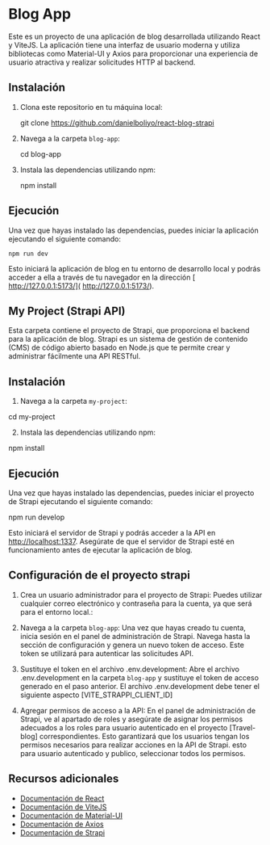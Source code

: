 # Blog App

Este es un proyecto de una aplicación de blog desarrollada utilizando React y ViteJS. La aplicación tiene una interfaz de usuario moderna y utiliza bibliotecas como Material-UI y Axios para proporcionar una experiencia de usuario atractiva y realizar solicitudes HTTP al backend.

## Instalación

1. Clona este repositorio en tu máquina local:

    git clone <https://github.com/danielboliyo/react-blog-strapi>

2. Navega a la carpeta `blog-app`:

    cd blog-app


3. Instala las dependencias utilizando npm:

    npm install


## Ejecución

Una vez que hayas instalado las dependencias, puedes iniciar la aplicación ejecutando el siguiente comando:

    npm run dev


Esto iniciará la aplicación de blog en tu entorno de desarrollo local y podrás acceder a ella a través de tu navegador en la dirección [ http://127.0.0.1:5173/]( http://127.0.0.1:5173/).

## My Project (Strapi API)

Esta carpeta contiene el proyecto de Strapi, que proporciona el backend para la aplicación de blog. Strapi es un sistema de gestión de contenido (CMS) de código abierto basado en Node.js que te permite crear y administrar fácilmente una API RESTful.

## Instalación

1. Navega a la carpeta `my-project`:

cd my-project


2. Instala las dependencias utilizando npm:

npm install


## Ejecución

Una vez que hayas instalado las dependencias, puedes iniciar el proyecto de Strapi ejecutando el siguiente comando:

npm run develop


Esto iniciará el servidor de Strapi y podrás acceder a la API en [http://localhost:1337](http://localhost:1337). Asegúrate de que el servidor de Strapi esté en funcionamiento antes de ejecutar la aplicación de blog.

## Configuración de el proyecto strapi

1. Crea un usuario administrador para el proyecto de Strapi:
    Puedes utilizar cualquier correo electrónico y contraseña para la cuenta, ya que será para el entorno local.:

2. Navega a la carpeta `blog-app`:
    Una vez que hayas creado tu cuenta, inicia sesión en el panel de administración de Strapi. Navega hasta la sección de configuración y genera un nuevo token de acceso. Este token se utilizará para autenticar las solicitudes API.

3. Sustituye el token en el archivo .env.development:
    Abre el archivo .env.development en la carpeta `blog-app` y sustituye el token de acceso generado en el paso anterior. El archivo .env.development debe tener el siguiente aspecto
    [VITE_STRAPPI_CLIENT_ID]

4. Agregar permisos de acceso a la API:
    En el panel de administración de Strapi, ve al apartado de roles y asegúrate de asignar los permisos adecuados a los roles para usuario autenticado en el proyecto [Travel-blog] correspondientes. Esto garantizará que los usuarios tengan los permisos necesarios para realizar acciones en la API de Strapi.
    esto para usuario autenticado y publico, seleccionar todos los permisos.


## Recursos adicionales

- [Documentación de React](https://reactjs.org/)
- [Documentación de ViteJS](https://vitejs.dev/)
- [Documentación de Material-UI](https://mui.com/)
- [Documentación de Axios](https://axios-http.com/)
- [Documentación de Strapi](https://strapi.io/documentation/)


